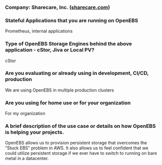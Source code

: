 ### **Company**: Sharecare, Inc. ([sharecare.com](https://www.sharecare.com/))

### **Stateful Applications that you are running on OpenEBS**
Prometheus, internal applications

### **Type of OpenEBS Storage Engines behind the above application - cStor, Jiva or Local PV?**
cStor

### **Are you evaluating or already using in development, CI/CD, production**
We are using OpenEBS in multiple production clusters

### **Are you using for home use or for your organization**
For my organization

### **A brief description of the use case or details on how OpenEBS is helping your projects.**
OpenEBS allows us to provision persistent storage that overcomes the "Stuck EBS" problem in AWS. It also allows us to feel confident that we could utilize persistent storage if we ever have to switch to running on bare metal in a datacenter.
